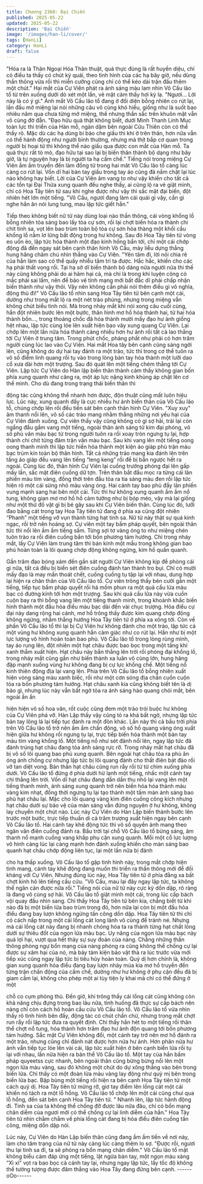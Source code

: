 ```yaml
---
title: Chương 2368: Đại Chiến
published: 2025-05-22
updated: 2025-05-22
description: 'Đại Chiến'
image: '/images/han-li/cover/'
tags: [HanLi]
category: HanLi
draft: false
---
```


"Hóa ra là Thân Ngoại Hóa Thân thuật, quả thực đúng là rất
huyền diệu, chỉ có điều ta thấy có chút kỳ quái, theo tình hình của
các hạ bây giờ, nếu dùng thần thông vừa rồi thì miễn cưỡng cũng
chỉ có thể kéo dài trận đấu thêm một chút." Hai mắt của Cự Viên
phát ra ánh sáng màu lam nhìn Vô Cấu lão tổ từ trên xuống dưới
dò xét một lần, vẻ mặt cảm thấy hơi kỳ lạ.
"Ngươi... Lời này là có ý gì." Ánh mắt Vô Cấu lão tổ đang ở đối
diện bỗng nhiên co rút lại, lần đầu mở miệng lại nói những câu vô
cùng khó hiểu, giống như là suốt bao nhiêu năm qua chưa từng
mở miệng, thế nhưng thần sắc trên khuôn mặt vẫn vô cùng đờ
đẫn.
"Đạo hữu quả thật không biết, dưới Minh Thanh Linh Mục toàn
lực thi triển của Hàn mỗ, ngàn dặm bên ngoài Cửu Thiên còn có
thể thấy rõ. Mặc dù các hạ dùng bí bảo che giấu thi khí ở trên
thân, hơn nữa vẫn có thể hành động như người bình thường,
nhưng mà thịt bắp cơ quan trong người bị hoại tử thì không thể
nào giấu qua được con mắt của Hàn mỗ. Ta quả thực rất tò mò,
đạo hữu tại sao lại bị biến thân thành bộ dạng như bây giờ, là tự
nguyện hay là bị người ta hạ cấm chế." Tiếng nói trong miệng Cự
Viên ầm ầm truyền đến làm đồng tử trong hai măt Vô Cấu lão tổ
càng lúc càng co rút lại. Vốn dĩ hai bàn tay giấu trong tay áo cũng
đã nắm chặt lại lúc nào không hay biết.
Lời của Cự Viên âm vang to như vậy khiến cho tất cả các tồn tại
Đại Thừa xung quanh đều nghe thấy, ai cũng lộ ra vẻ giật mình,
chỉ có Hoa Tây tiên tử sau khi nghe được như vậy thì sắc mặt đại
biến, đột nhiên hét lớn một tiếng.
"Vô Cấu, ngươi đang làm cái quái gì vậy, cần gì nghe hắn ăn nói
lung tung, mau lập tức giết hắn."

Tiếp theo không biết nữ tử này dùng loại nào thần thông, cái vòng
khổng lồ bỗng nhiên tỏa sáng bao lấy tòa cự sơn, rồi lại chợt biến
hóa ra thành chi chit tinh sa, vọt lên bao trùm toàn bộ tòa cự sơn
hóa thàng một khối cầu khổng lồ nằm lơ lửng bất động trong hư
không.
Sau đó Hoa Tây tiên tử vòng eo uốn éo, lập tức hóa thành một
đạo kinh hồng bắn tới, chỉ một cái chớp động đã đến ngay sát
bên cạnh thân hình Vô Cấu, mày liễu dựng thẳng hung hăng
chăm chú nhìn thẳng vào Cự Viên.
"Yên tâm đi, lời nói chia rẽ của hắn làm sao có thể quấy nhiễu
tâm trí ta được. Hắc hắc, khiến cho các hạ phải thất vọng rồi. Tại
hạ sở dĩ biến thành bộ dáng nửa người nửa thi thế này cũng
không phải do ai hãm hại cả, mà chỉ là trong khi luyện công có
mắc phải sai lầm, nên để bảo vệ tính mạng mới bất đắc dĩ phải
chấp nhận biến thành như vậy thôi. Vậy nên không cần phải nói
thêm điều gì vô nghĩa, động thủ đi!" Vô Cấu lão tổ nhìn sang Hoa
Tây tiên tử bên cạnh một cái, dường như trong mắt lộ ra một nét
trào phúng, nhưng trong miệng vẫn không chút biểu tình nói.
Mà trong nháy mắt khi nói xong câu cuối cùng, hắn đột nhiên
bước lên một bước, thân hình mơ hồ hóa thành hai, từ hai hóa
thành bốn..., trong thoáng chốc đã hóa thành mười mấy đạo hư
ảnh giống hệt nhau, lập tức cùng lóe lên xuất hiện bao vây xung
quang Cự Viên. Lại chớp lên một lần nữa hóa thành càng nhiều
hơn hư ảnh rồi tất cả lao thẳng tới Cự Viên ở trung tâm.
Trong phút chốc, phảng phất như phải có hơn trăm người cùng
lúc lao vào Cự Viên.
Hai mắt Hoa tây bên cạnh cũng sáng ngời lên, cũng không do dự
hai tay đánh ra một trảo, tức thì trong cơ thể tuôn ra vô số điểm
linh quang rồi tụ vào trong lòng bàn tay hóa thành một lưỡi dao cổ
xưa dài hơn một trượng. Sau đó quát lên một tiếng chém thẳng
tới Cự Viên.
Lập tức Cự Viên do Hàn lập biến thân thành cảm thấy không gian
bốn phía xung quanh như căng ra, một áp lực nặng kinh khủng áp
chặt lên cơ thể mình. Cho dù đang trong trạng thái biến thân thì

động tác cũng không thể nhanh hơn được, độn thuật cũng mất
luôn hiệu lực.
Lúc này, xung quanh đấy là cực nhiều hư ảnh biến thân của Vô
Cấu lão tổ, chúng chớp lên rồi đều tiến sát bên cạnh thân hình Cự
Viên. "Xuy xuy" âm thanh nổi lên, vô số các trảo mang nhằm
thẳng những nơi yếu hại của Cự Viên đánh xuống.
Cự viên thấy vậy cũng không có gì sợ hãi, trái lại còn ngẩng đầu
gầm vang một tiếng, ngoài thân ánh sáng tử kim đại phóng, vô số
phù văn màu bạc từ trong người tuôn ra rồi xoay tròn ngưng tụ
lại, hợp thành chi chit từng đám trận văn màu bạc. Sau khi vang
lên một tiếng oong oong thanh minh thì lập tức hiến hóa thành
một kiện áo giáp phù trận màu bạc trùm kín toàn bộ thân hình.
Tất cả những trảo mang kia đánh lên trên tầng áo giáp đều vang
lên tiếng “leng keng” rồi đề bị bắn ngược hết ra ngoài.
Cùng lúc đó, thân hình Cự Viên lại cuồng trướng phóng đại lên
gấp mấy lần, sắc mặt điên cuồng dữ tợn. Trên thân bắt đầu mọc
ra từng cái lân phiến màu tím vàng, đồng thời trên đầu tỏa ra tia
sáng màu đen rồi lập tức hiện rõ một cái sừng nhỏ màu vàng óng.
Hai cánh tay bao phủ đầy lân phiến vung mạnh sang hai bên một
cái.
Tức thì hư không xung quanh ầm ầm nổ tung, không gian mơ mơ
hồ hồ cảm tưởng như bị bóp méo, vậy mà lại giống như một thứ
đồ vật gì bị bẻ gãy sau khi Cự Viên biến thân. Cùng lúc đó, lưỡi
đao bằng cát trong tay Hoa Tây tiên tử đang ở phía xa cũng đột
nhiên “Phanh” một tiếng vỡ vụn thành từng hạt tinh sa.
Nữ tử này thật sự quá kinh ngạc, rồi trở nên hoảng sợ.
Cự viên một tay bấm pháp quyết, bên ngoài thân tức thì nổi lên
ầm ầm tiếng sấm. Từng sợi tơ vàng óng to như miệng chén tuôn
trào ra rồi điên cuồng bắn tới bốn phương tám hướng.
Chỉ trong nháy mắt, lấy Cự Viên làm trung tâm thì bán kính một
mẫu trong không gian bao phủ hoàn toàn là lôi quang chớp động
không ngừng, kim hồ quấn quanh.

Gần trăm đạo bóng xám đến gần sát người Cự Viên không kịp đề
phòng cái gì nữa, tất cả đều bị biển sét điên cuồng đánh tan
thành tro bụi.
Chỉ có mười mấy đạo là may mắn thoát chết, cuống cuồng tụ tập
lại với nhau, dung hợp lại hiện ra chân thân của Vô Cấu lão tổ.
Cự viên trông thấy bèn cười gằn một tiếng, tiếp tục bấm pháp
quyết rồi há mồm phun ra một quả cầu lửa màu bạc có đường
kính tới hơn một trượng.
Sau khi quả cầu lửa này vừa cuồn cuộn bay ra thì bỗng vang lên
một tiếng thanh minh, trong khoảnh khắc biến hình thành một đầu
hỏa điểu màu bạc dài đến vài chục trượng.
Hỏa điểu cự đại này dang rộng hai cánh, mơ hồ trông thấy được
kim quang chớp động không ngừng, nhằm thẳng hướng Hoa Tây
tiên tử ở phía xa xông tới.
Còn về phần Vô Cấu lão tổ thì lại bị Cự Viên hư không đánh cho
một trảo, lập tức cả một vùng hư không xung quanh hắn cảm giác
như co rút lại. Hắn như bị một lực lượng vô hình hoàn toàn bao
phủ.
Vô Cấu lão tổ trong lòng rùng mình, tay áo rung lên, đột nhiên một
hạt châu được bao bọc trong một tầng khí xanh thẫm xuất hiện.
Hạt châu này bắn thẳng lên trời rồi phóng đại khổng lồ, trong
nháy mắt cũng gần như biến thành xa luân vô cùng lớn, hung
hăng đập mạnh xuống vùng hư không đang bị cự lực khống chế.
Một tiếng nổ kinh thiên động địa lại vang lên.
Phía trên Vô Cấu lão tổ bỗng nhiên xuất hiện vòng sáng màu
xanh biếc, rồi như một cơn sóng địa chấn cuồn cuộn tỏa ra bốn
phương tám hướng.
Hạt châu xanh kia cũng không biết tên là dị bảo gì, nhưng lúc này
vẫn bất ngờ tỏa ra ánh sáng hào quang chói mắt, bên ngoài ẩn ẩn

hiện hiện vô số hoa văn, rốt cuộc cũng đem một trảo trói buộc hư
không của Cự Viên phá vỡ.
Hàn Lập thấy vậy cũng tỏ ra khá bất ngờ, nhưng lập tức bàn tay
lông lá lại tiếp tục đánh ra một đòn khác.
Lần này thì cả bầu trời phía trên Vô Cấu lão tổ trở nên ầm ầm
chấn động, vô số hồ quang vàng óng xuất hiện giữa hư không rồi
ngưng tụ lại, trực tiếp biến hóa thành một bàn tay màu tím vàng
khổng lồ. Một tiếng nổ như sét đánh nổi lên, ngay lập tức đã đánh
trúng hạt châu đang tỏa ánh sáng rực rỡ.
Trong nháy mắt hạt châu đã bị vô số lôi quang bao phủ xung
quanh. Bên ngoài hạt châu tỏa ra phù ăn óng ánh chống cự
nhưng lập tức bị lôi quang đánh cho thất điên bát đảo rồi vỡ tan
diệt vong.
Bản thân hạt châu cũng run rẩy rồi từ từ chìm xuống phía dưới.
Vô Cấu lão tổ đứng ở phía dưới hừ lạnh một tiếng, nhấc một
cánh tay chỉ thẳng lên trời.
Vốn dĩ hạt châu đang dần dần thu nhỏ lại vang lên một tiếng
thanh minh, ánh sáng xung quanh trở nên biến hóa hóa thành
màu vàng kim nhạt, đồng thời ngưng tụ lại tạo thành một tấm màn
ánh sáng bao phủ hạt châu lại.
Mặc cho lôi quang vàng kim điên cuồng công kích nhưng hạt
châu dưới sự bảo vệ của màn sáng vẫn đứng nguyên ở hư
không, không lay chuyển một chút nào.
Lúc này Cự Viên do Hàn Lập biến thành bước lên trước một
bước, trực tiếp thuấn di cả trăm trượng xuất hiện ngay bên cạnh
Vô Cấu lão tổ. Hai cánh tay khẽ động tức thì vô số quyền ảnh
mang theo ngân văn điên cuồng đánh ra.
Bầu trời tại chỗ Vô Cấu lão tổ bừng sáng, âm thanh nổ mạnh
cuồng vang khắp phụ cận xung quanh. Mỗi một cỗ lực lượng vô
hình càng lúc lại càng mạnh hơn đánh xuống khiến cho màn sáng
bao quanh hạt châu chớp động liên tục, lại một lần nữa bị đánh

cho hạ thấp xuống.
Vô Cấu lão tổ gặp tình hình này, trong mắt chớp hiện tinh mang,
cánh tay khẽ động đang muốn thi triển ra thần thông mới để đối
kháng với Cự Viên.
Nhưng đúng lúc này, Hoa Tây tiên tử ở phía đằng xa bất chợt
kinh hô lên tiếng cầu cứu.
"Vô Cấu, mau lại đây ngay lập tức, ta không thể ngăn cản được
nữa rồi."
Tiếng nói của nữ tử này cực kỳ dồn dập, rõ ràng là đang vô cùng
sợ hãi.
Vô Cấu lão tổ giật mình một cái, trong lúc cấp bách vội quay đầu
nhìn sang.
Chỉ thấy Hoa Tây tiên tử bên kia, chẳng biết từ khi nào đã bị một
biển lửa bao trùm trong đó, hơn nữa lại còn bị một đầu hỏa điểu
đang bay lượn không ngừng tấn công dồn dập.
Hoa Tây tiên tử thì chỉ có cách nấp trong một cái lồng cát long
lánh vô cùng để tránh né.
Nhưng mà cái lồng cát này đang bị nhanh chóng hòa ta ra thành
từng hạt chất lỏng dưới sự thiêu đốt của ngọn lửa màu bạc.
Uy năng của ngọn lửa màu bạc này quá lợi hại, vượt qua hết thảy
sự suy đoán của nàng.
Chẳng những thần thông phòng ngự bổn mạng của nàng phóng
ra cũng không thể chống cự lại được sự xâm hại của nó, mà bảy
tám kiện bảo vật thả ra lúc trước vừa mới tiếp xúc cũng ngay lập
tức bị tiêu hủy hoàn toàn.
Quỷ dị hơn chính là, không gian xung quanh hỏa điểu đang bay
lượn nhảy múa kia mơ hồ truyền đến từng trận chấn động của
cấm chế, dường như hư không ở phụ cận đều đã bị giam cầm lại,
không cho phép một ai tùy tiện ly khai mà chỉ có thể đứng ở một

chỗ co cụm phòng thủ.
Đến giờ, khi trông thấy cái lồng cát cũng không còn khả năng chịu
đựng trong bao lâu nữa, tình huống đã thực sự cấp bách nên
nàng chỉ còn cách hô hoán cầu cứu Vô Cấu lão tổ.
Vô Cấu lão tổ vừa nhìn thấy rõ tình hình bên đấy, động tác có
chút chần chừ, nhưng trong mắt chợt run rẩy rồi lập tức đưa ra
quyết định.
Chỉ thấy hắn hét to một tiếng rồi thân thể chợt nổ tung, hóa thành
hơn trăm đạo hư ảnh độn quang tới bốn phương tám hướng.
Sắc mặt Cự Viên không đổi, một cánh tay trở nên mơ hồ đánh ra
một trảo, nhưng cũng chỉ đánh nát được hơn nửa hư ảnh.
Hơn phân nửa hư ảnh vẫn tiếp tục lóe lên vài cái, lập tức xuất
hiện ở bên cạnh biển lửa rồi tụ lại với nhau, lần nữa hiện ra bản
thể Vô Cấu lão tổ.
Một tay của hắn bấm pháp quyeetss cực nhanh, bên ngoài thân
cũng bừng bừng nổi lên một ngọn lửa màu vàng, sau đó không
một chút do dự xông thẳng vào bên trong biển lửa.
Chỉ thấy có một đoàn lửa màu vàng lay động như quỷ mị bên
trong biển lửa bạc. Bập bùng một tiếng rồi hiện ra bên cạnh Hoa
Tây tiên tử một cách quỷ dị.
Hoa Tây tiên tử mừng rỡ, giơ tay điểm lên lồng cát một cái khiến
nó tách ra một lỗ hổng.
Vô Cấu lão tổ chớp lên một cái cũng chui qua lỗ hổng, đến sát
bên cạnh Hoa Tây tiên tử.
" Nhanh lên, lập tức hành động đi. Tinh sa của ta không thể chống
đỡ được lâu nữa đâu, chỉ có bổn mạng chân diễm của ngươi mới
có thể chống cự lại linh diễm của hắn." Hoa Tây tiên tử nhìn chằm
chằm về phía lồng cát đang bị hỏa điểu điên cuồng tấn công,
miệng dồn dập nói.

Lúc này, Cự Viên do Hàn Lập biến thân cũng đang ầm ầm tiến về
nơi này, làm cho tâm trạng của nữ tử này càng lúc càng thêm lo
sợ.
"Được rồi, ngươi thu lại tinh sa đi, ta sẽ phóng ra bổn mạng chân
diễm."
Vô Cấu lão tổ mặt không biểu cảm đáp ứng một tiếng, lật ngửa
bàn tay, một ngọn màu xàng “Xì xì” vọt ra bao bọc cả cánh tay lại,
nhưng ngay lập tức, lấy tốc độ không thể tưởng tượng được đâm
thẳng vào Hoa Tây đang đứng bên cạnh.
------oOo------
